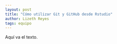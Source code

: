 ```yaml
---
layout: post
title: "Cómo utilizar Git y GitHub desde Rstudio"
author: Lizeth Reyes
tags: equipo
---
```


Aquí va el texto.